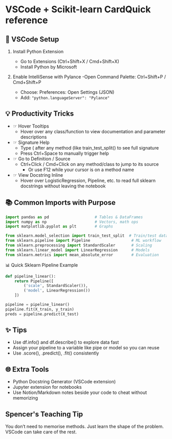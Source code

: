 # VSCode + Scikit-learn CardQuick reference

## 🔧 VSCode Setup

1. Install Python Extension

    - Go to Extensions (Ctrl+Shift+X / Cmd+Shift+X)
    - Install Python by Microsoft

2. Enable IntelliSense with Pylance
    -Open Command Palette: Ctrl+Shift+P / Cmd+Shift+P
    - Choose: Preferences: Open Settings (JSON)
    - Add:
    `"python.languageServer": "Pylance"`

## 💡 Productivity Tricks

- ☞ Hover Tooltips
  - Hover over any class/function to view documentation and parameter descriptions
- ☞ Signature Help
  - Type ( after any method (like train_test_split() to see full signature
  - Press Ctrl+Space to manually trigger help
- ☞ Go to Definition / Source
  - Ctrl+Click / Cmd+Click on any method/class to jump to its source
    - Or use F12 while your cursor is on a method name
- ☞ View Docstring Inline
  - Hover over LogisticRegression, Pipeline, etc. to read full sklearn docstrings without leaving the notebook

## 📚 Common Imports with Purpose

```python
import pandas as pd                    # Tables & DataFrames
import numpy as np                     # Vectors, math ops
import matplotlib.pyplot as plt        # Graphs

from sklearn.model_selection import train_test_split  # Train/test data
from sklearn.pipeline import Pipeline                  # ML workflow
from sklearn.preprocessing import StandardScaler       # Scaling
from sklearn.linear_model import LinearRegression      # Models
from sklearn.metrics import mean_absolute_error        # Evaluation
```

📊 Quick Sklearn Pipeline Example

```python
def pipeline_linear():
    return Pipeline([
        ('scale', StandardScaler()),
        ('model', LinearRegression())
    ])

pipeline = pipeline_linear()
pipeline.fit(X_train, y_train)
preds = pipeline.predict(X_test)
```

## ✨ Tips

- Use df.info() and df.describe() to explore data fast
- Assign your pipeline to a variable like pipe or model so you can reuse
- Use .score(), .predict(), .fit() consistently

## 🌐 Extra Tools

- Python Docstring Generator (VSCode extension)
- Jupyter extension for notebooks
- Use Notion/Markdown notes beside your code to cheat without memorizing

## Spencer's Teaching Tip

You don’t need to memorise methods. Just learn the shape of the problem. VSCode can take care of the rest.
